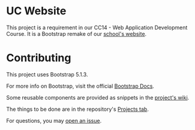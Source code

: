 # UC Website

This project is a requirement in our CC14 - Web Application Development Course. It is a Bootstrap remake of our [school's website](https://uc-bcf.edu.ph/).

# Contributing

This project uses Bootstrap 5.1.3.

For more info on Bootstrap, visit the official [Bootstrap Docs](https://getbootstrap.com/docs/5.1/).

Some reusable components are provided as snippets in the [project's wiki](https://github.com/SaiKiru/cc14-uc-website/wiki).

The things to be done are in the repository's [Projects tab](https://github.com/users/SaiKiru/projects/1).

For questions, you may [open an issue](https://github.com/SaiKiru/cc14-uc-website/issues/new).

